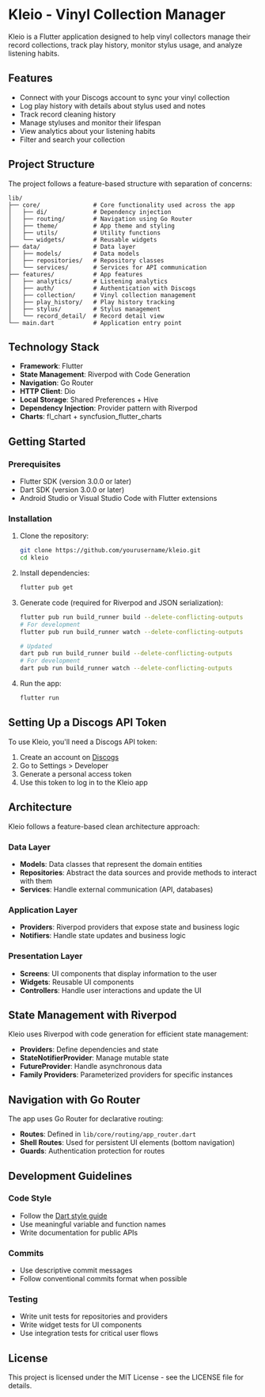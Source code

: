 # Kleio - Vinyl Collection Manager

Kleio is a Flutter application designed to help vinyl collectors manage their record collections, track play history, monitor stylus usage, and analyze listening habits.

## Features

- Connect with your Discogs account to sync your vinyl collection
- Log play history with details about stylus used and notes
- Track record cleaning history
- Manage styluses and monitor their lifespan
- View analytics about your listening habits
- Filter and search your collection

## Project Structure

The project follows a feature-based structure with separation of concerns:

```
lib/
├── core/               # Core functionality used across the app
│   ├── di/             # Dependency injection
│   ├── routing/        # Navigation using Go Router
│   ├── theme/          # App theme and styling
│   ├── utils/          # Utility functions
│   └── widgets/        # Reusable widgets
├── data/               # Data layer
│   ├── models/         # Data models
│   ├── repositories/   # Repository classes
│   └── services/       # Services for API communication
├── features/           # App features
│   ├── analytics/      # Listening analytics
│   ├── auth/           # Authentication with Discogs
│   ├── collection/     # Vinyl collection management
│   ├── play_history/   # Play history tracking
│   ├── stylus/         # Stylus management
│   └── record_detail/  # Record detail view
└── main.dart           # Application entry point
```

## Technology Stack

- **Framework**: Flutter
- **State Management**: Riverpod with Code Generation
- **Navigation**: Go Router
- **HTTP Client**: Dio
- **Local Storage**: Shared Preferences + Hive
- **Dependency Injection**: Provider pattern with Riverpod
- **Charts**: fl_chart + syncfusion_flutter_charts

## Getting Started

### Prerequisites

- Flutter SDK (version 3.0.0 or later)
- Dart SDK (version 3.0.0 or later)
- Android Studio or Visual Studio Code with Flutter extensions

### Installation

1. Clone the repository:

   ```bash
   git clone https://github.com/yourusername/kleio.git
   cd kleio
   ```

2. Install dependencies:

   ```bash
   flutter pub get
   ```

3. Generate code (required for Riverpod and JSON serialization):

   ```bash
   flutter pub run build_runner build --delete-conflicting-outputs
   # For development
   flutter pub run build_runner watch --delete-conflicting-outputs

   # Updated
   dart pub run build_runner build --delete-conflicting-outputs
   # For development
   dart pub run build_runner watch --delete-conflicting-outputs
   ```

4. Run the app:
   ```bash
   flutter run
   ```

## Setting Up a Discogs API Token

To use Kleio, you'll need a Discogs API token:

1. Create an account on [Discogs](https://www.discogs.com/)
2. Go to Settings > Developer
3. Generate a personal access token
4. Use this token to log in to the Kleio app

## Architecture

Kleio follows a feature-based clean architecture approach:

### Data Layer

- **Models**: Data classes that represent the domain entities
- **Repositories**: Abstract the data sources and provide methods to interact with them
- **Services**: Handle external communication (API, databases)

### Application Layer

- **Providers**: Riverpod providers that expose state and business logic
- **Notifiers**: Handle state updates and business logic

### Presentation Layer

- **Screens**: UI components that display information to the user
- **Widgets**: Reusable UI components
- **Controllers**: Handle user interactions and update the UI

## State Management with Riverpod

Kleio uses Riverpod with code generation for efficient state management:

- **Providers**: Define dependencies and state
- **StateNotifierProvider**: Manage mutable state
- **FutureProvider**: Handle asynchronous data
- **Family Providers**: Parameterized providers for specific instances

## Navigation with Go Router

The app uses Go Router for declarative routing:

- **Routes**: Defined in `lib/core/routing/app_router.dart`
- **Shell Routes**: Used for persistent UI elements (bottom navigation)
- **Guards**: Authentication protection for routes

## Development Guidelines

### Code Style

- Follow the [Dart style guide](https://dart.dev/guides/language/effective-dart/style)
- Use meaningful variable and function names
- Write documentation for public APIs

### Commits

- Use descriptive commit messages
- Follow conventional commits format when possible

### Testing

- Write unit tests for repositories and providers
- Write widget tests for UI components
- Use integration tests for critical user flows

## License

This project is licensed under the MIT License - see the LICENSE file for details.
